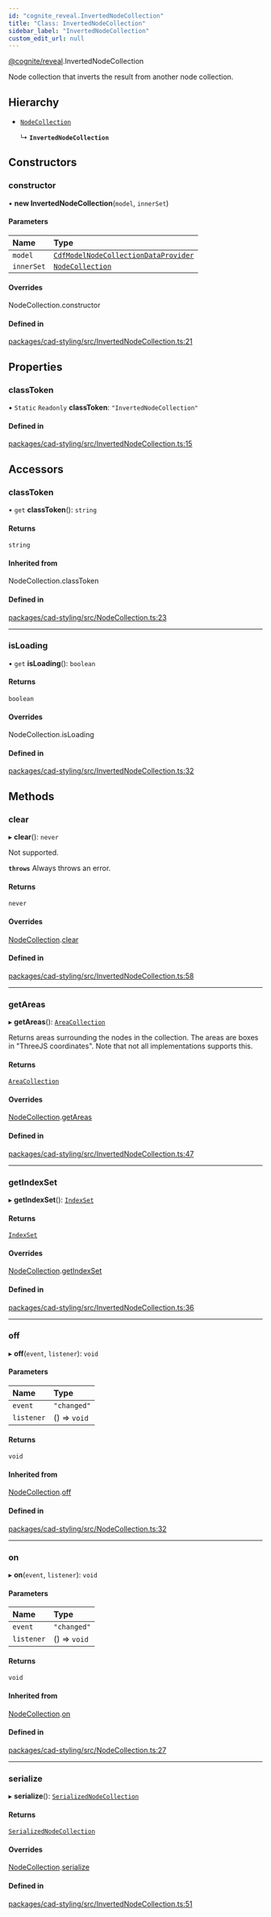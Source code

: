 ```yaml
---
id: "cognite_reveal.InvertedNodeCollection"
title: "Class: InvertedNodeCollection"
sidebar_label: "InvertedNodeCollection"
custom_edit_url: null
---
```


[@cognite/reveal](../modules/cognite_reveal.md).InvertedNodeCollection

Node collection that inverts the result from another node collection.

## Hierarchy

- [`NodeCollection`](cognite_reveal.NodeCollection.md)

  ↳ **`InvertedNodeCollection`**

## Constructors

### constructor

• **new InvertedNodeCollection**(`model`, `innerSet`)

#### Parameters

| Name | Type |
| :------ | :------ |
| `model` | [`CdfModelNodeCollectionDataProvider`](../interfaces/cognite_reveal.CdfModelNodeCollectionDataProvider.md) |
| `innerSet` | [`NodeCollection`](cognite_reveal.NodeCollection.md) |

#### Overrides

NodeCollection.constructor

#### Defined in

[packages/cad-styling/src/InvertedNodeCollection.ts:21](https://github.com/cognitedata/reveal/blob/71be00fcc/viewer/packages/cad-styling/src/InvertedNodeCollection.ts#L21)

## Properties

### classToken

▪ `Static` `Readonly` **classToken**: ``"InvertedNodeCollection"``

#### Defined in

[packages/cad-styling/src/InvertedNodeCollection.ts:15](https://github.com/cognitedata/reveal/blob/71be00fcc/viewer/packages/cad-styling/src/InvertedNodeCollection.ts#L15)

## Accessors

### classToken

• `get` **classToken**(): `string`

#### Returns

`string`

#### Inherited from

NodeCollection.classToken

#### Defined in

[packages/cad-styling/src/NodeCollection.ts:23](https://github.com/cognitedata/reveal/blob/71be00fcc/viewer/packages/cad-styling/src/NodeCollection.ts#L23)

___

### isLoading

• `get` **isLoading**(): `boolean`

#### Returns

`boolean`

#### Overrides

NodeCollection.isLoading

#### Defined in

[packages/cad-styling/src/InvertedNodeCollection.ts:32](https://github.com/cognitedata/reveal/blob/71be00fcc/viewer/packages/cad-styling/src/InvertedNodeCollection.ts#L32)

## Methods

### clear

▸ **clear**(): `never`

Not supported.

**`throws`** Always throws an error.

#### Returns

`never`

#### Overrides

[NodeCollection](cognite_reveal.NodeCollection.md).[clear](cognite_reveal.NodeCollection.md#clear)

#### Defined in

[packages/cad-styling/src/InvertedNodeCollection.ts:58](https://github.com/cognitedata/reveal/blob/71be00fcc/viewer/packages/cad-styling/src/InvertedNodeCollection.ts#L58)

___

### getAreas

▸ **getAreas**(): [`AreaCollection`](../interfaces/cognite_reveal.AreaCollection.md)

Returns areas surrounding the nodes in the collection. The areas
are boxes in "ThreeJS coordinates". Note that not all
implementations supports this.

#### Returns

[`AreaCollection`](../interfaces/cognite_reveal.AreaCollection.md)

#### Overrides

[NodeCollection](cognite_reveal.NodeCollection.md).[getAreas](cognite_reveal.NodeCollection.md#getareas)

#### Defined in

[packages/cad-styling/src/InvertedNodeCollection.ts:47](https://github.com/cognitedata/reveal/blob/71be00fcc/viewer/packages/cad-styling/src/InvertedNodeCollection.ts#L47)

___

### getIndexSet

▸ **getIndexSet**(): [`IndexSet`](cognite_reveal.IndexSet.md)

#### Returns

[`IndexSet`](cognite_reveal.IndexSet.md)

#### Overrides

[NodeCollection](cognite_reveal.NodeCollection.md).[getIndexSet](cognite_reveal.NodeCollection.md#getindexset)

#### Defined in

[packages/cad-styling/src/InvertedNodeCollection.ts:36](https://github.com/cognitedata/reveal/blob/71be00fcc/viewer/packages/cad-styling/src/InvertedNodeCollection.ts#L36)

___

### off

▸ **off**(`event`, `listener`): `void`

#### Parameters

| Name | Type |
| :------ | :------ |
| `event` | ``"changed"`` |
| `listener` | () => `void` |

#### Returns

`void`

#### Inherited from

[NodeCollection](cognite_reveal.NodeCollection.md).[off](cognite_reveal.NodeCollection.md#off)

#### Defined in

[packages/cad-styling/src/NodeCollection.ts:32](https://github.com/cognitedata/reveal/blob/71be00fcc/viewer/packages/cad-styling/src/NodeCollection.ts#L32)

___

### on

▸ **on**(`event`, `listener`): `void`

#### Parameters

| Name | Type |
| :------ | :------ |
| `event` | ``"changed"`` |
| `listener` | () => `void` |

#### Returns

`void`

#### Inherited from

[NodeCollection](cognite_reveal.NodeCollection.md).[on](cognite_reveal.NodeCollection.md#on)

#### Defined in

[packages/cad-styling/src/NodeCollection.ts:27](https://github.com/cognitedata/reveal/blob/71be00fcc/viewer/packages/cad-styling/src/NodeCollection.ts#L27)

___

### serialize

▸ **serialize**(): [`SerializedNodeCollection`](../modules/cognite_reveal.md#serializednodecollection)

#### Returns

[`SerializedNodeCollection`](../modules/cognite_reveal.md#serializednodecollection)

#### Overrides

[NodeCollection](cognite_reveal.NodeCollection.md).[serialize](cognite_reveal.NodeCollection.md#serialize)

#### Defined in

[packages/cad-styling/src/InvertedNodeCollection.ts:51](https://github.com/cognitedata/reveal/blob/71be00fcc/viewer/packages/cad-styling/src/InvertedNodeCollection.ts#L51)
